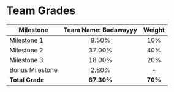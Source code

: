 # Team Grades

| Milestone       | Team Name: **Badawayyy** | Weight  |
| --------------- |:------------------------:| :-----: |
| Milestone 1     |          9.50%           |   10%   |
| Milestone 2     |          37.00%          |   40%   |
| Milestone 3     |          18.00%          |   20%   |
| Bonus Milestone |          2.80%           |    -    |
| **Total Grade** |        **67.30%**        | **70%** |
